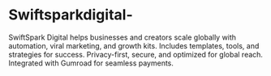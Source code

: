 # Swiftsparkdigital-
SwiftSpark Digital helps businesses and creators scale globally with automation, viral marketing, and growth kits. Includes templates, tools, and strategies for success. Privacy-first, secure, and optimized for global reach. Integrated with Gumroad for seamless payments.
